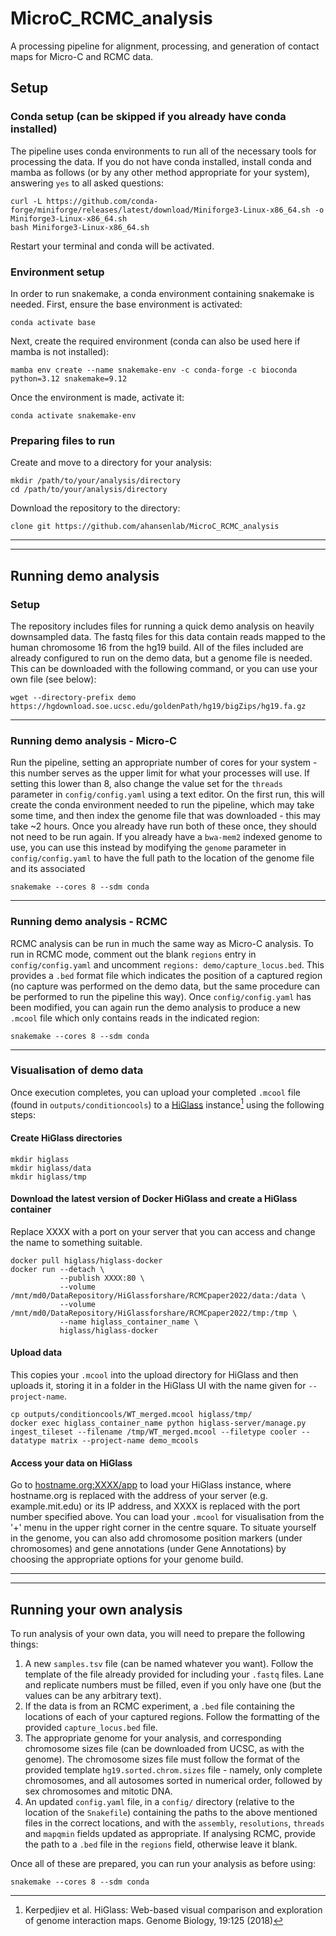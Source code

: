 # MicroC_RCMC_analysis
A processing pipeline for alignment, processing, and generation of contact maps for Micro-C and RCMC data.

## Setup
### Conda setup (can be skipped if you already have conda installed)
The pipeline uses conda environments to run all of the necessary tools for processing the data. If you do not have conda installed, install conda and mamba as follows (or by any other method appropriate for your system), answering `yes` to all asked questions:
```
curl -L https://github.com/conda-forge/miniforge/releases/latest/download/Miniforge3-Linux-x86_64.sh -o Miniforge3-Linux-x86_64.sh
bash Miniforge3-Linux-x86_64.sh
```
Restart your terminal and conda will be activated.

### Environment setup
In order to run snakemake, a conda environment containing snakemake is needed. First, ensure the base environment is activated:
```
conda activate base
```
Next, create the required environment (conda can also be used here if mamba is not installed):
```
mamba env create --name snakemake-env -c conda-forge -c bioconda python=3.12 snakemake=9.12
```
Once the environment is made, activate it:
```
conda activate snakemake-env
```
### Preparing files to run
Create and move to a directory for your analysis:
```
mkdir /path/to/your/analysis/directory
cd /path/to/your/analysis/directory
```
Download the repository to the directory:
```
clone git https://github.com/ahansenlab/MicroC_RCMC_analysis
```
---
---
## Running demo analysis
### Setup
The repository includes files for running a quick demo analysis on heavily downsampled data. The fastq files for this data contain reads mapped to the human chromosome 16 from the hg19 build. All of the files included are already configured to run on the demo data, but a genome file is needed. This can be downloaded with the following command, or you can use your own file (see below):
```
wget --directory-prefix demo https://hgdownload.soe.ucsc.edu/goldenPath/hg19/bigZips/hg19.fa.gz
```
---
### Running demo analysis - Micro-C

Run the pipeline, setting an appropriate number of cores for your system - this number serves as the upper limit for what your processes will use. If setting this lower than 8, also change the value set for the `threads` parameter in `config/config.yaml` using a text editor. On the first run, this will create the conda environment needed to run the pipeline, which may take some time, and then index the genome file that was downloaded - this may take ~2 hours. Once you already have run both of these once, they should not need to be run again. If you already have a `bwa-mem2` indexed genome to use, you can use this instead by modifying the `genome` parameter in `config/config.yaml` to have the full path to the location of the genome file and its associated 
```
snakemake --cores 8 --sdm conda
```
---
### Running demo analysis - RCMC
RCMC analysis can be run in much the same way as Micro-C analysis. To run in RCMC mode, comment out the blank `regions` entry in `config/config.yaml` and uncomment `regions: demo/capture_locus.bed`. This provides a `.bed` format file which indicates the position of a captured region (no capture was performed on the demo data, but the same procedure can be performed to run the pipeline this way). Once `config/config.yaml` has been modified, you can again run the demo analysis to produce a new `.mcool` file which only contains reads in the indicated region:
```
snakemake --cores 8 --sdm conda
```
---
### Visualisation of demo data
Once execution completes, you can upload your completed `.mcool` file (found in `outputs/conditioncools`) to a [HiGlass](https://higlass.io/) instance[^1] using the following steps:
#### Create HiGlass directories
```
mkdir higlass
mkdir higlass/data
mkdir higlass/tmp
```
#### Download the latest version of Docker HiGlass and create a HiGlass container
Replace XXXX with a port on your server that you can access and change the name to something suitable.
```
docker pull higlass/higlass-docker
docker run --detach \
           --publish XXXX:80 \
           --volume /mnt/md0/DataRepository/HiGlassforshare/RCMCpaper2022/data:/data \
           --volume /mnt/md0/DataRepository/HiGlassforshare/RCMCpaper2022/tmp:/tmp \
           --name higlass_container_name \
           higlass/higlass-docker
```
#### Upload data
This copies your `.mcool` into the upload directory for HiGlass and then uploads it, storing it in a folder in the HiGlass UI with the name given for `--project-name`.
```
cp outputs/conditioncools/WT_merged.mcool higlass/tmp/
docker exec higlass_container_name python higlass-server/manage.py ingest_tileset --filename /tmp/WT_merged.mcool --filetype cooler --datatype matrix --project-name demo_mcools
```
#### Access your data on HiGlass
Go to [hostname.org:XXXX/app](http://hostname.org:XXXX/app) to load your HiGlass instance, where hostname.org is replaced with the address of your server (e.g. example.mit.edu) or its IP address, and XXXX is replaced with the port number specified above. You can load your `.mcool` for visualisation from the '+' menu in the upper right corner in the centre square. To situate yourself in the genome, you can also add chromosome position markers (under chromosomes) and gene annotations (under Gene Annotations) by choosing the appropriate options for your genome build.

---
---
## Running your own analysis
To run analysis of your own data, you will need to prepare the following things:
1. A new `samples.tsv` file (can be named whatever you want). Follow the template of the file already provided for including your `.fastq` files. Lane and replicate numbers must be filled, even if you only have one (but the values can be any arbitrary text).
2. If the data is from an RCMC experiment, a `.bed` file containing the locations of each of your captured regions. Follow the formatting of the provided `capture_locus.bed` file.
3. The appropriate genome for your analysis, and corresponding chromosome sizes file (can be downloaded from UCSC, as with the genome). The chromosome sizes file must follow the format of the provided template `hg19.sorted.chrom.sizes` file - namely, only complete chromosomes, and all autosomes sorted in numerical order, followed by sex chromosomes and mitotic DNA.
4. An updated `config.yaml` file, in a `config/` directory (relative to the location of the `Snakefile`) containing the paths to the above mentioned files in the correct locations, and with the `assembly`, `resolutions`, `threads` and `mapqmin` fields updated as appropriate. If analysing RCMC, provide the path to a `.bed` file in the `regions` field, otherwise leave it blank.

Once all of these are prepared, you can run your analysis as before using:
```
snakemake --cores 8 --sdm conda
```

[^1]: Kerpedjiev et al. HiGlass: Web-based visual comparison and exploration of genome interaction maps. Genome Biology, 19:125 (2018)

